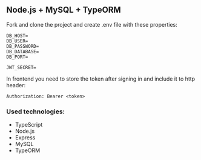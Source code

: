 ## Node.js + MySQL + TypeORM

Fork and clone the project and create .env file with these properties:

```
DB_HOST=
DB_USER=
DB_PASSWORD=
DB_DATABASE=
DB_PORT=

JWT_SECRET=
```
In frontend you need to store the token after signing in and include it to http header:
```
Authorization: Bearer <token>
```


### Used technologies:
- TypeScript
- Node.js
- Express
- MySQL
- TypeORM
